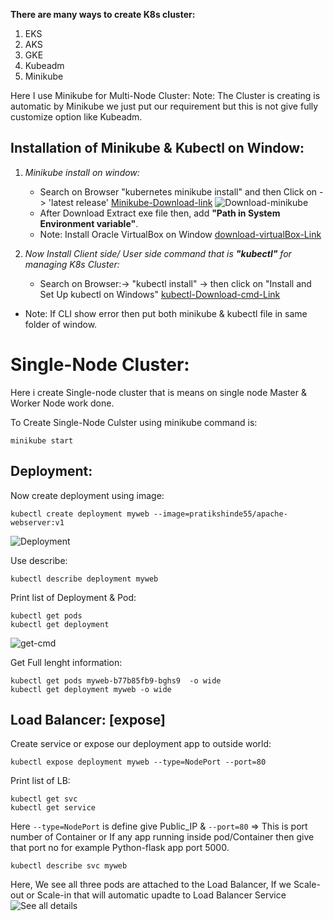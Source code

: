 
**There are many ways to create K8s cluster:**
1. EKS
2. AKS
3. GKE
4. Kubeadm
5. Minikube

Here I use Minikube for Multi-Node Cluster:
Note: The Cluster is creating is automatic by Minikube we just put our requirement but this is not give fully customize option like Kubeadm.

## Installation of Minikube & Kubectl on Window:
1. *Minikube install on window:*
    - Search on Browser "kubernetes minikube install" and then Click on ->  'latest release' 
    [Minikube-Download-link](https://minikube.sigs.k8s.io/docs/start/?arch=%2Fwindows%2Fx86-64%2Fstable%2F.exe+downloa)
    ![Download-minikube](https://github.com/user-attachments/assets/676f0852-8c27-4780-aba7-5069338b9c69)
    - After Download Extract exe file then, add **"Path in System Environment variable"**.
    - Note: Install Oracle VirtualBox on Window [download-virtualBox-Link](https://www.oracle.com/virtualization/technologies/vm/downloads/virtualbox-downloads.html)

2.  *Now Install Client side/ User side command that is **"kubectl"** for managing K8s Cluster:*
    - Search on Browser:-> "kubectl install" -> then click on "Install and Set Up kubectl on Windows"
    [kubectl-Download-cmd-Link](https://kubernetes.io/docs/tasks/tools/install-kubectl-windows/#install-kubectl-binary-on-windows-via-direct-download-or-curl)

- Note: If CLI show error then put both minikube & kubectl file in same folder of window. 

# Single-Node Cluster:
Here i create Single-node cluster that is means on single node Master & Worker Node work done.

To Create Single-Node Culster using minikube command is:

    minikube start

## Deployment:
Now create deployment using image:

    kubectl create deployment myweb --image=pratikshinde55/apache-webserver:v1

![Deployment](https://github.com/user-attachments/assets/7ed66fae-9733-4ef7-abe2-c80e0879ddaa)

Use describe:

    kubectl describe deployment myweb

Print list of Deployment & Pod:

    kubectl get pods
    kubectl get deployment

![get-cmd](https://github.com/user-attachments/assets/88dc8c0c-917d-4c97-8126-d43c31459b29)

Get Full lenght information:

    kubectl get pods myweb-b77b85fb9-bghs9  -o wide
    kubectl get deployment myweb -o wide

## Load Balancer: [expose]
Create service or expose our deployment app to outside world:

    kubectl expose deployment myweb --type=NodePort --port=80

Print list of LB:

    kubectl get svc 
    kubectl get service

Here `--type=NodePort` is define give Public_IP & `--port=80` => This is port number of Container or If any app running inside pod/Container then give that port no for example Python-flask app port 5000.
      
    kubectl describe svc myweb

Here, We see all three pods are attached to the Load Balancer, If we Scale-out or Scale-in that will automatic upadte to Load Balancer Service
![See all details](https://github.com/user-attachments/assets/59709750-cdd0-4f5d-990e-3b8d615ba2cb)


